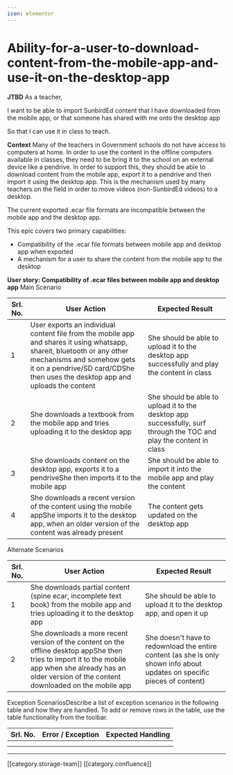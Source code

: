 ```yaml
---
icon: elementor
---
```


# Ability-for-a-user-to-download-content-from-the-mobile-app-and-use-it-on-the-desktop-app

**JTBD** As a teacher,

I want to be able to import SunbirdEd content that I have downloaded from the mobile app, or that someone has shared with me onto the desktop app

So that I can use it in class to teach.&#x20;

**Context** Many of the teachers in Government schools do not have access to computers at home. In order to use the content in the offline computers available in classes, they need to be bring it to the school on an external device like a pendrive. In order to support this, they should be able to download content from the mobile app, export it to a pendrive and then import it using the desktop app. This is the mechanism used by many teachers on the field in order to move videos (non-SunbirdEd videos) to a desktop.&#x20;

The current exported .ecar file formats are incompatible between the mobile app and the desktop app.

This epic covers two primary capabilities:

* Compatibility of the .ecar file formats between mobile app and desktop app when exported
* A mechanism for a user to share the content from the mobile app to the desktop

**User story: Compatibility of .ecar files between mobile app and desktop app** Main Scenario

| Srl. No. | User Action                                                                                                                                                                                                                            | Expected Result                                                                                                     |
| -------- | -------------------------------------------------------------------------------------------------------------------------------------------------------------------------------------------------------------------------------------- | ------------------------------------------------------------------------------------------------------------------- |
| 1        | User exports an individual content file from the mobile app and shares it using whatsapp, shareit, bluetooth or any other mechanisms and somehow gets it on a pendrive/SD card/CDShe then uses the desktop app and uploads the content | She should be able to upload it to the desktop app successfully and play the content in class                       |
| 2        | She downloads a textbook from the mobile app and tries uploading it to the desktop app                                                                                                                                                 | She should be able to upload it to the desktop app successfully, surf through the TOC and play the content in class |
| 3        | She downloads content on the desktop app, exports it to a pendriveShe then imports it to the mobile app                                                                                                                                | She should be able to import it into the mobile app and play the content                                            |
| 4        | She downloads a recent version of the content using the mobile appShe imports it to the desktop app, when an older version of the content was already present                                                                          | The content gets updated on the desktop app                                                                         |

Alternate Scenarios

| Srl. No. | User Action                                                                                                                                                                                                  | Expected Result                                                                                                           |
| -------- | ------------------------------------------------------------------------------------------------------------------------------------------------------------------------------------------------------------ | ------------------------------------------------------------------------------------------------------------------------- |
| 1        | She downloads partial content (spine ecar, incomplete text book) from the mobile app and tries uploading it to the desktop app                                                                               | She should be able to upload it to the desktop app, and open it up                                                        |
| 2        | She downloads a more recent version of the content on the offline desktop appShe then tries to import it to the mobile app when she already has an older version of the content downloaded on the mobile app | She doesn't have to redownload the entire content (as she is only shown info about updates on specific pieces of content) |

Exception ScenariosDescribe a list of exception scenarios in the following table and how they are handled. To add or remove rows in the table, use the table functionality from the toolbar. &#x20;

| Srl. No. | Error / Exception | Expected Handling |
| -------- | ----------------- | ----------------- |
|          |                   |                   |
|          |                   |                   |

***

\[\[category.storage-team]] \[\[category.confluence]]
